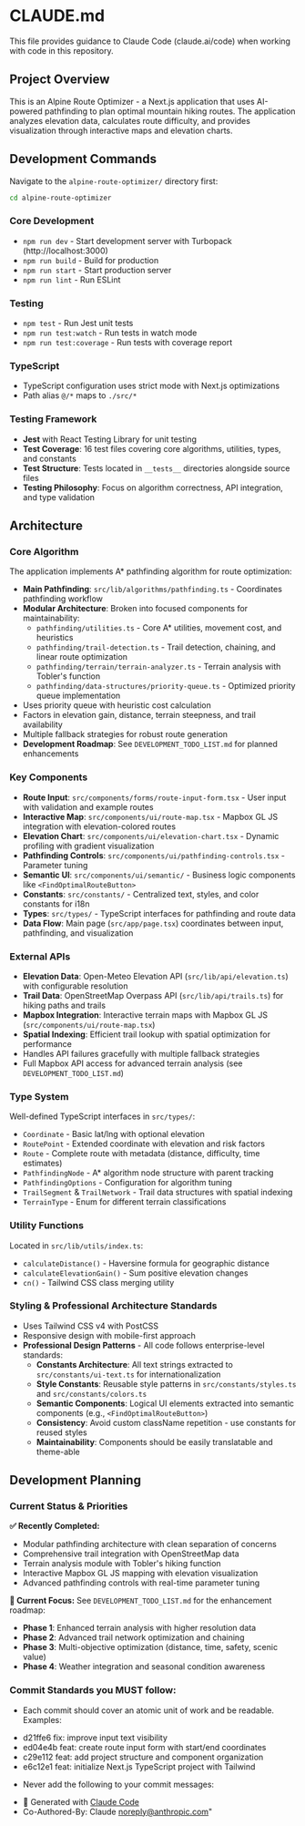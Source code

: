 # CLAUDE.md

This file provides guidance to Claude Code (claude.ai/code) when working with code in this repository.

## Project Overview

This is an Alpine Route Optimizer - a Next.js application that uses AI-powered pathfinding to plan optimal mountain hiking routes. The application analyzes elevation data, calculates route difficulty, and provides visualization through interactive maps and elevation charts.

## Development Commands

Navigate to the `alpine-route-optimizer/` directory first:

```bash
cd alpine-route-optimizer
```

### Core Development
- `npm run dev` - Start development server with Turbopack (http://localhost:3000)
- `npm run build` - Build for production
- `npm run start` - Start production server
- `npm run lint` - Run ESLint

### Testing
- `npm test` - Run Jest unit tests
- `npm run test:watch` - Run tests in watch mode
- `npm run test:coverage` - Run tests with coverage report

### TypeScript
- TypeScript configuration uses strict mode with Next.js optimizations
- Path alias `@/*` maps to `./src/*`

### Testing Framework
- **Jest** with React Testing Library for unit testing
- **Test Coverage**: 16 test files covering core algorithms, utilities, types, and constants
- **Test Structure**: Tests located in `__tests__` directories alongside source files
- **Testing Philosophy**: Focus on algorithm correctness, API integration, and type validation

## Architecture

### Core Algorithm
The application implements A* pathfinding algorithm for route optimization:
- **Main Pathfinding**: `src/lib/algorithms/pathfinding.ts` - Coordinates pathfinding workflow
- **Modular Architecture**: Broken into focused components for maintainability:
  - `pathfinding/utilities.ts` - Core A* utilities, movement cost, and heuristics
  - `pathfinding/trail-detection.ts` - Trail detection, chaining, and linear route optimization
  - `pathfinding/terrain/terrain-analyzer.ts` - Terrain analysis with Tobler's function
  - `pathfinding/data-structures/priority-queue.ts` - Optimized priority queue implementation
- Uses priority queue with heuristic cost calculation
- Factors in elevation gain, distance, terrain steepness, and trail availability
- Multiple fallback strategies for robust route generation
- **Development Roadmap**: See `DEVELOPMENT_TODO_LIST.md` for planned enhancements

### Key Components
- **Route Input**: `src/components/forms/route-input-form.tsx` - User input with validation and example routes
- **Interactive Map**: `src/components/ui/route-map.tsx` - Mapbox GL JS integration with elevation-colored routes
- **Elevation Chart**: `src/components/ui/elevation-chart.tsx` - Dynamic profiling with gradient visualization
- **Pathfinding Controls**: `src/components/ui/pathfinding-controls.tsx` - Parameter tuning
- **Semantic UI**: `src/components/ui/semantic/` - Business logic components like `<FindOptimalRouteButton>`
- **Constants**: `src/constants/` - Centralized text, styles, and color constants for i18n
- **Types**: `src/types/` - TypeScript interfaces for pathfinding and route data
- **Data Flow**: Main page (`src/app/page.tsx`) coordinates between input, pathfinding, and visualization

### External APIs
- **Elevation Data**: Open-Meteo Elevation API (`src/lib/api/elevation.ts`) with configurable resolution
- **Trail Data**: OpenStreetMap Overpass API (`src/lib/api/trails.ts`) for hiking paths and trails
- **Mapbox Integration**: Interactive terrain maps with Mapbox GL JS (`src/components/ui/route-map.tsx`)
- **Spatial Indexing**: Efficient trail lookup with spatial optimization for performance
- Handles API failures gracefully with multiple fallback strategies
- Full Mapbox API access for advanced terrain analysis (see `DEVELOPMENT_TODO_LIST.md`)

### Type System
Well-defined TypeScript interfaces in `src/types/`:
- `Coordinate` - Basic lat/lng with optional elevation
- `RoutePoint` - Extended coordinate with elevation and risk factors  
- `Route` - Complete route with metadata (distance, difficulty, time estimates)
- `PathfindingNode` - A* algorithm node structure with parent tracking
- `PathfindingOptions` - Configuration for algorithm tuning
- `TrailSegment` & `TrailNetwork` - Trail data structures with spatial indexing
- `TerrainType` - Enum for different terrain classifications

### Utility Functions
Located in `src/lib/utils/index.ts`:
- `calculateDistance()` - Haversine formula for geographic distance
- `calculateElevationGain()` - Sum positive elevation changes
- `cn()` - Tailwind CSS class merging utility

### Styling & Professional Architecture Standards
- Uses Tailwind CSS v4 with PostCSS
- Responsive design with mobile-first approach
- **Professional Design Patterns** - All code follows enterprise-level standards:
  - **Constants Architecture**: All text strings extracted to `src/constants/ui-text.ts` for internationalization
  - **Style Constants**: Reusable style patterns in `src/constants/styles.ts` and `src/constants/colors.ts`
  - **Semantic Components**: Logical UI elements extracted into semantic components (e.g., `<FindOptimalRouteButton>`)
  - **Consistency**: Avoid custom className repetition - use constants for reused styles
  - **Maintainability**: Components should be easily translatable and theme-able

## Development Planning

### Current Status & Priorities
**✅ Recently Completed:**
- Modular pathfinding architecture with clean separation of concerns
- Comprehensive trail integration with OpenStreetMap data
- Terrain analysis module with Tobler's hiking function
- Interactive Mapbox GL JS mapping with elevation visualization
- Advanced pathfinding controls with real-time parameter tuning

**🚧 Current Focus:**
See `DEVELOPMENT_TODO_LIST.md` for the enhancement roadmap:
- **Phase 1**: Enhanced terrain analysis with higher resolution data
- **Phase 2**: Advanced trail network optimization and chaining
- **Phase 3**: Multi-objective optimization (distance, time, safety, scenic value)
- **Phase 4**: Weather integration and seasonal condition awareness

### Commit Standards you MUST follow:
- Each commit should cover an atomic unit of work and be readable. Examples:
* d21ffe6 fix: improve input text visibility
* ed04e4b feat: create route input form with start/end coordinates
* c29e112 feat: add project structure and component organization
* e6c12e1 feat: initialize Next.js TypeScript project with Tailwind
- Never add the following to your commit messages: 
* 🤖 Generated with [Claude Code](https://claude.ai/code)
* Co-Authored-By: Claude <noreply@anthropic.com>"